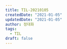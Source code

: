 ```yaml
---
title: TIL-20210105
createdDate: "2021-01-05"
updatedDate: "2021-01-05"
author: 정대화
tags:
  - TIL
draft: false
---
```

